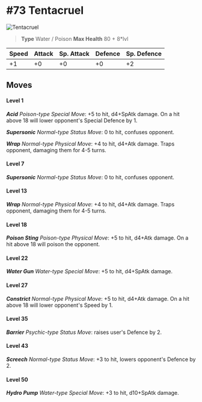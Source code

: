# #73 Tentacruel


![Tentacruel](https://img.pokemondb.net/sprites/home/normal/1x/tentacruel.png)

> **Type** Water / Poison
> **Max Health** 80 + 8\*lvl

| Speed | Attack | Sp. Attack | Defence | Sp. Defence |
| ----- | ------ | ---------- | ------- | ----------- |
| +1 | +0 | +0 | +0 | +2 |

## Moves
#### Level 1

***Acid** Poison-type Special Move*: +5 to hit, d4+SpAtk damage. On a hit above 18 will lower opponent's Special Defence by 1.

***Supersonic** Normal-type Status Move*: 0 to hit, confuses opponent.

***Wrap** Normal-type Physical Move*: +4 to hit, d4+Atk damage. Traps opponent, damaging them for 4-5 turns.
#### Level 7

***Supersonic** Normal-type Status Move*: 0 to hit, confuses opponent.
#### Level 13

***Wrap** Normal-type Physical Move*: +4 to hit, d4+Atk damage. Traps opponent, damaging them for 4-5 turns.
#### Level 18

***Poison Sting** Poison-type Physical Move*: +5 to hit, d4+Atk damage. On a hit above 18 will poison the opponent.
#### Level 22

***Water Gun** Water-type Special Move*: +5 to hit, d4+SpAtk damage. 
#### Level 27

***Constrict** Normal-type Physical Move*: +5 to hit, d4+Atk damage. On a hit above 18 will lower opponent's Speed by 1.
#### Level 35

***Barrier** Psychic-type Status Move*: raises user's Defence by 2.
#### Level 43

***Screech** Normal-type Status Move*: +3 to hit, lowers opponent's Defence by 2.
#### Level 50

***Hydro Pump** Water-type Special Move*: +3 to hit, d10+SpAtk damage. 

